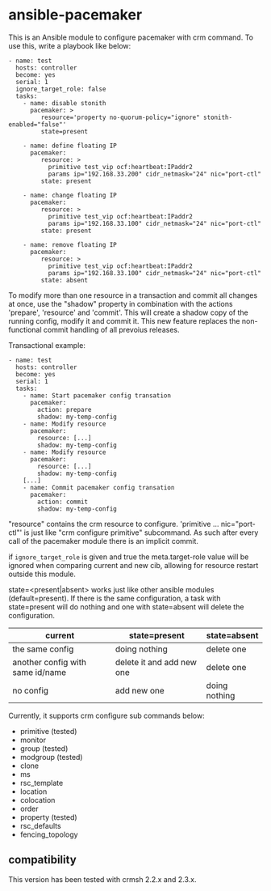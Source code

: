 ansible-pacemaker
=================

This is an Ansible module to configure pacemaker with crm command.  To
use this, write a playbook like below:

```
- name: test
  hosts: controller
  become: yes
  serial: 1
  ignore_target_role: false
  tasks:
    - name: disable stonith
      pacemaker: >
         resource='property no-quorum-policy="ignore" stonith-enabled="false"'
         state=present

    - name: define floating IP
      pacemaker: 
         resource: >
           primitive test_vip ocf:heartbeat:IPaddr2
           params ip="192.168.33.200" cidr_netmask="24" nic="port-ctl"
         state: present

    - name: change floating IP
      pacemaker: 
         resource: >
           primitive test_vip ocf:heartbeat:IPaddr2
           params ip="192.168.33.100" cidr_netmask="24" nic="port-ctl"
         state: present

    - name: remove floating IP
      pacemaker: 
         resource: >
           primitive test_vip ocf:heartbeat:IPaddr2
           params ip="192.168.33.100" cidr_netmask="24" nic="port-ctl"
         state: absent
```

To modify more than one resource in a transaction and commit all changes at once, use the "shadow"
property in combination with the actions 'prepare', 'resource' and 'commit'. This will create a shadow
copy of the running config, modify it and commit it. This new feature replaces the non-functional
commit handling of all prevoius releases.

Transactional example:

```
- name: test
  hosts: controller
  become: yes
  serial: 1
  tasks:
    - name: Start pacemaker config transation
      pacemaker:
        action: prepare
        shadow: my-temp-config
    - name: Modify resource
      pacemaker:
        resource: [...]
        shadow: my-temp-config
    - name: Modify resource
      pacemaker:
        resource: [...]
        shadow: my-temp-config
    [...]
    - name: Commit pacemaker config transation
      pacemaker:
        action: commit
        shadow: my-temp-config
```

"resource" contains the crm resource to configure. 
'primitive ... nic="port-ctl"' is just like "crm configure primitive"
subcommand. As such after every call of the pacemaker module there is an implicit commit.

if `ignore_target_role` is given and true the meta.target-role value will
be ignored when comparing current and new cib, allowing for resource restart
outside this module.

state=<present|absent> works just like other ansible modules (default=present).
If there is the same configuration, a task with state=present will do nothing
and one with state=absent will delete the configuration.

|current                           |state=present            |state=absent |
|----------------------------------|-------------------------|-------------|
|the same config                   |doing nothing            |delete one   |
|another config	with same id/name  |delete it and add new one|delete one   |
|no config                         |add new one              |doing nothing|

Currently, it supports crm configure sub commands below:

- primitive (tested)
- monitor
- group (tested)
- modgroup (tested)
- clone
- ms
- rsc_template
- location
- colocation
- order
- property (tested)
- rsc_defaults
- fencing_topology

compatibility
-------------

This version has been tested with crmsh 2.2.x and 2.3.x.
